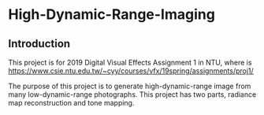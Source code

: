 # High-Dynamic-Range-Imaging

## Introduction
This project is for 2019 Digital Visual Effects Assignment 1 in NTU, where is https://www.csie.ntu.edu.tw/~cyy/courses/vfx/19spring/assignments/proj1/

The purpose of this project is to generate high-dynamic-range image from many low-dynamic-range photographs. This project has two parts, radiance map reconstruction and tone mapping.